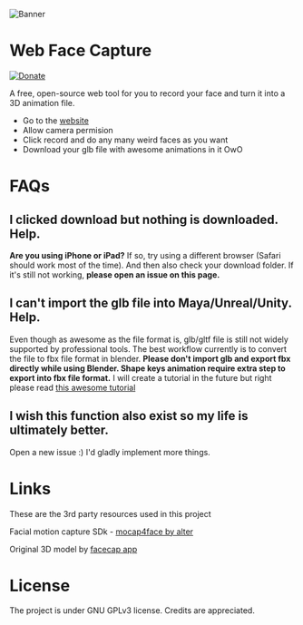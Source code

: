 ![Banner](https://jameslee.ninja/web-face-capture/icon.png)
# Web Face Capture
[![Donate](https://img.shields.io/badge/Donate-PayPal-green.svg)](https://www.paypal.com/donate/?business=HS5SG7G97J7AY&no_recurring=0&item_name=Thank+you+for+your+support+OwO.+May+the+3D+god+bless+you+infinite+inspirations%21&currency_code=USD)

A free, open-source web tool for you to record your face and turn it into a 3D animation file.

- Go to the [website](https://jameslee.ninja/web-face-capture/)
- Allow camera permision
- Click record and do any many weird faces as you want
- Download your glb file with awesome animations in it OwO

# FAQs
## I clicked download but nothing is downloaded. Help.
**Are you using iPhone or iPad?** If so, try using a different browser (Safari should work most of the time). And then also check your download folder. If it's still not working, **please open an issue on this page.** 

## I can't import the glb file into Maya/Unreal/Unity. Help.
Even though as awesome as the file format is, glb/gltf file is still not widely supported by professional tools. The best workflow currently is to convert the file to fbx file format in blender. **Please don't import glb and export fbx directly while using Blender. Shape keys animation require extra step to export into fbx file format.** I will create a tutorial in the future but right please read [this awesome tutorial](https://continuebreak.com/articles/how-blender-shape-key-ue4-morph-target-animations/)

## I wish this function also exist so my life is ultimately better.
Open a new issue :) I'd gladly implement more things.
# Links
These are the 3rd party resources used in this project

Facial motion capture SDk - [mocap4face by alter](https://github.com/facemoji/mocap4face)

Original 3D model by [facecap app](https://www.bannaflak.com/face-cap/documentation.html#1.5)

# License
The project is under GNU GPLv3 license. Credits are appreciated.


